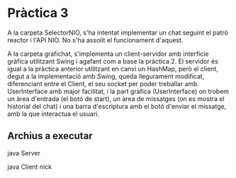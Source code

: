 # Pràctica 3
A la carpeta SelectorNIO, s'ha intentat implementar un chat seguint el patrò reactor i l'API NIO. No s'ha assolit el funcionament d'aquest.

A la carpeta grafichat, s'implementa un client-servidor amb interfície gràfica utilitzant Swing i agafant com a base la pràctica 2.
El servidor és igual a la pràctica anterior utilitzant en canvi un HashMap, però el client, degut a la implementació amb Swing, queda llegurament modificat, diferenciant entre el Client, el seu socket per poder treballar amb UserInterface amb major facilitat, i la part gràfica (UserInterface) on trobem un àrea d'entrada (el botó de start), un àrea de missatges (on es mostra el historial del chat) i una barra d'escriptura amb el botó
d'enviar el missatge, amb la que interactua el usuari.

## Archius a executar
java Server

java Client nick